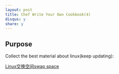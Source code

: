 ```yaml
---
layout: post
title: Chef Write Your Own Cookbook(4)
disqus: y
share: y
---
```


Purpose
-------------------------

Collect the best material about linux(keep updating):

[Linux交换空间swap space](https://segmentfault.com/a/1190000008125116)

